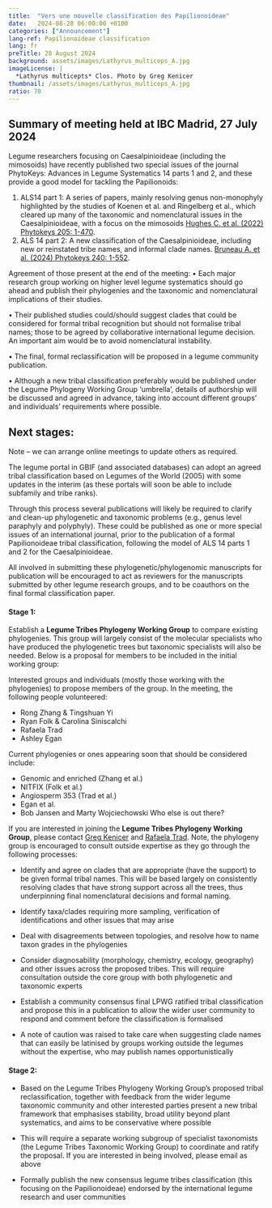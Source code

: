 ```yaml
---
title:  "Vers une nouvelle classification des Papilionoideae"
date:   2024-08-28 06:00:00 +0100
categories: ["Announcement"]
lang-ref: Papilionoideae classification
lang: fr
preTitle: 28 August 2024
background: assets/images/Lathyrus_multiceps_A.jpg
imageLicense: |
  *Lathyrus multicepts* Clos. Photo by Greg Kenicer
thumbnail: /assets/images/Lathyrus_multiceps_A.jpg
ratio: 70
---
```


## Summary of meeting held at IBC Madrid, 27 July 2024

Legume researchers focusing on Caesalpinioideae (including the mimosoids) have recently published two special issues of the journal PhytoKeys: Advances in Legume Systematics 14 parts 1 and 2, and these provide a good model for tackling the Papilionoids:
1.	ALS14 part 1: A series of papers, mainly resolving genus non-monophyly highlighted by the studies of Koenen et al. and Ringelberg et al., which cleared up many of the taxonomic and nomenclatural issues in the Caesalpinioideae, with a focus on the mimosoids [Hughes C. et al. (2022) Phytokeys 205: 1-470](https://phytokeys.pensoft.net/issue/3247/).
2.	ALS 14 part 2: A new classification of the Caesalpinioideae, including new or reinstated tribe names, and informal clade names. [Bruneau A. et al. (2024) Phytokeys 240: 1-552](https://phytokeys.pensoft.net/article/101716/).

Agreement of those present at the end of the meeting:
•	Each major research group working on higher level legume systematics should go ahead and publish their phylogenies and the taxonomic and nomenclatural implications of their studies.

•	Their published studies could/should suggest clades that could be considered for formal tribal recognition but should not formalise tribal names; those to be agreed by collaborative international legume decision. An important aim would be to avoid nomenclatural instability. 

•	The final, formal reclassification will be proposed in a legume community publication.

•	Although a new tribal classification preferably would be published under the Legume Phylogeny Working Group ‘umbrella’, details of authorship will be discussed and agreed in advance, taking into account different groups’ and individuals’ requirements where possible. 

## Next stages:
Note – we can arrange online meetings to update others as required.

The legume portal in GBIF (and associated databases) can adopt an agreed tribal classification based on Legumes of the World (2005) with some updates in the interim (as these portals will soon be able to include subfamily and tribe ranks). 

Through this process several publications will likely be required to clarify and clean-up phylogenetic and taxonomic problems (e.g., genus level paraphyly and polyphyly). These could be published as one or more special issues of an international journal, prior to the publication of a formal Papilionoideae tribal classification, following the model of ALS 14 parts 1 and 2 for the Caesalpinioideae.

All involved in submitting these phylogenetic/phylogenomic manuscripts for publication will be encouraged to act as reviewers for the manuscripts submitted by other legume research groups, and to be coauthors on the final formal classification paper.

#### Stage 1:
Establish a **Legume Tribes Phylogeny Working Group** to compare existing phylogenies. This group will largely consist of the molecular specialists who have produced the phylogenetic trees but taxonomic specialists will also be needed. Below is a proposal for members to be included in the initial working group:

Interested groups and individuals (mostly those working with the phylogenies) to propose members of the group. In the meeting, the following people volunteered:
-	Rong Zhang & Tingshuan Yi
-	Ryan Folk & Carolina Siniscalchi
- Rafaela Trad
- Ashley Egan

Current phylogenies or ones appearing soon that should be considered include:
- Genomic and enriched (Zhang et al.)
- NITFIX (Folk et al.)
- Angiosperm 353 (Trad et al.)
-	Egan et al. 
- Bob Jansen and Marty Wojciechowski
Who else is out there?

If you are interested in joining the **Legume Tribes Phylogeny Working Group**, please contact [Greg Kenicer](mailto:gkenicer@rbge.org.uk) and [Rafaela Trad](mailto:rtrad@rbge.org.uk).
Note, the phylogeny group is encouraged to consult outside expertise as they go through the following processes:

- Identify and agree on clades that are appropriate (have the support) to be given formal tribal names. This will be based largely on consistently resolving clades that have strong support across all the trees, thus underpinning final nomenclatural decisions and formal naming. 

- Identify taxa/clades requiring more sampling, verification of identifications and other issues that may arise 

- Deal with disagreements between topologies, and resolve how to name taxon grades in the phylogenies 

- Consider diagnosability (morphology, chemistry, ecology, geography) and other issues across the proposed tribes. This will require consultation outside the core group with both phylogenetic and taxonomic experts

- Establish a community consensus final LPWG ratified tribal classification and propose this in a publication to allow the wider user community to respond and comment before the classification is formalised

- A note of caution was raised to take care when suggesting clade names that can easily be latinised by groups working outside the legumes without the expertise, who may publish names opportunistically

#### Stage 2:
- Based on the Legume Tribes Phylogeny Working Group’s proposed tribal reclassification, together with feedback from the wider legume taxonomic community and other interested parties present a new tribal framework that emphasises stability, broad utility beyond plant systematics, and aims to be conservative where possible

- This will require a separate working subgroup of specialist taxonomists (the Legume Tribes Taxonomic Working Group) to coordinate and ratify the proposal. If you are interested in being involved, please email as above
 
- Formally publish the new consensus legume tribes classification (this focusing on the Papilionoideae) endorsed by the international legume research and user communities


